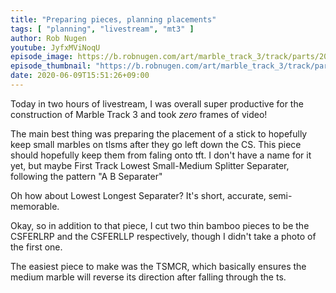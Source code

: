 ```yaml
---
title: "Preparing pieces, planning placements"
tags: [ "planning", "livestream", "mt3" ]
author: Rob Nugen
youtube: JyfxMViNoqU
episode_image: https://b.robnugen.com/art/marble_track_3/track/parts/2020/2020_june_09_sm_outer_keep_below_cs_39.jpg
episode_thumbnail: "https://b.robnugen.com/art/marble_track_3/track/parts/2020/thumbs/2020_june_09_sm_outer_keep_below_cs_39.jpg"
date: 2020-06-09T15:51:26+09:00
---
```


Today in two hours of livestream, I was overall super productive for
the construction of Marble Track 3 and took *zero* frames of video!

The main best thing was preparing the placement of a stick to
hopefully keep small marbles on tlsms after they go left down the
CS.  This piece should hopefully keep them from faling onto tft.  I
don't have a name for it yet, but maybe First Track Lowest
Small-Medium Splitter Separater, following the pattern "A B Separater"

Oh how about Lowest Longest Separater?  It's short, accurate,
semi-memorable.

Okay, so in addition to that piece, I cut two thin bamboo pieces to be
the CSFERLRP and the CSFERLLP respectively, though I didn't take a
photo of the first one.

The easiest piece to make was the TSMCR, which basically ensures the
medium marble will reverse its direction after falling through the
ts.
